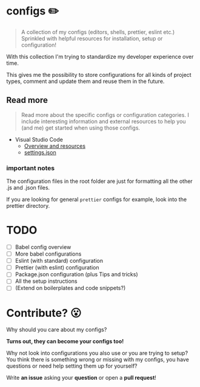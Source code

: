 # configs :pencil2:
> A collection of my configs (editors, shells, prettier, eslint etc.)  
> Sprinkled with helpful resources for installation, setup or configuration!

With this collection I'm trying to standardize my developer experience over time.

This gives me the possibility to store configurations for all kinds of project types, comment and update them and reuse them in the future.

## Read more
> Read more about the specific configs or configuration categories.
> I include interesting information and external resources to help you (and me) get started when using those configs.

 - Visual Studio Code
    - [Overview and resources](vscode/VSCODE.md)
    - [settings.json](vscode/settings.json)



### important notes

The configuration files in the root folder are just for formatting all the other .js and .json files.

If you are looking for general `prettier` configs for example, look into the prettier directory.

# TODO

 - [ ] Babel config overview
 - [ ] More babel configurations
 - [ ] Eslint (with standard) configuration
 - [ ] Prettier (with eslint) configuration
 - [ ] Package.json configuration (plus Tips and tricks)
 - [ ] All the setup instructions
 - [ ] (Extend on boilerplates and code snippets?)

# Contribute? :open_mouth:
Why should you care about my configs?

**Turns out, they can become your configs too!**

Why not look into configurations you also use or you are trying to setup?
You think there is something wrong or missing with my configs, you have questions or need help setting them up for yourself?

Write **an issue** asking your **question** or open a **pull request**!


